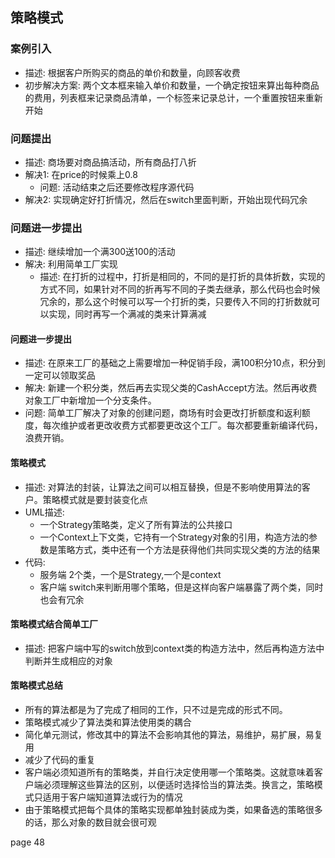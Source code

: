 ## 策略模式
### 案例引入
- 描述: 根据客户所购买的商品的单价和数量，向顾客收费
- 初步解决方案: 两个文本框来输入单价和数量，一个确定按钮来算出每种商品的费用，列表框来记录商品清单，一个标签来记录总计，一个重置按钮来重新开始
### 问题提出
- 描述: 商场要对商品搞活动，所有商品打八折
- 解决1: 在price的时候乘上0.8
    * 问题: 活动结束之后还要修改程序源代码
- 解决2: 实现确定好打折情况，然后在switch里面判断，开始出现代码冗余
### 问题进一步提出
- 描述: 继续增加一个满300送100的活动
- 解决: 利用简单工厂实现
    * 描述: 在打折的过程中，打折是相同的，不同的是打折的具体折数，实现的方式不同，如果针对不同的折再写不同的子类去继承，那么代码也会时候冗余的，那么这个时候可以写一个打折的类，只要传入不同的打折数就可以实现，同时再写一个满减的类来计算满减
#### 问题进一步提出
- 描述: 在原来工厂的基础之上需要增加一种促销手段，满100积分10点，积分到一定可以领取奖品
- 解决: 新建一个积分类，然后再去实现父类的CashAccept方法。然后再收费对象工厂中新增加一个分支条件。
- 问题: 简单工厂解决了对象的创建问题，商场有时会更改打折额度和返利额度，每次维护或者更改收费方式都要更改这个工厂。每次都要重新编译代码，浪费开销。
#### 策略模式
- 描述: 对算法的封装，让算法之间可以相互替换，但是不影响使用算法的客户。策略模式就是要封装变化点
- UML描述: 
    * 一个Strategy策略类，定义了所有算法的公共接口
    * 一个Context上下文类，它持有一个Strategy对象的引用，构造方法的参数是策略方式，类中还有一个方法是获得他们共同实现父类的方法的结果
- 代码:
    * 服务端 2个类，一个是Strategy,一个是context
    * 客户端 switch来判断用哪个策略，但是这样向客户端暴露了两个类，同时也会有冗余
#### 策略模式结合简单工厂
- 描述: 把客户端中写的switch放到context类的构造方法中，然后再构造方法中判断并生成相应的对象
#### 策略模式总结
- 所有的算法都是为了完成了相同的工作，只不过是完成的形式不同。
- 策略模式减少了算法类和算法使用类的耦合
- 简化单元测试，修改其中的算法不会影响其他的算法，易维护，易扩展，易复用
- 减少了代码的重复
- 客户端必须知道所有的策略类，并自行决定使用哪一个策略类。这就意味着客户端必须理解这些算法的区别，以便适时选择恰当的算法类。换言之，策略模式只适用于客户端知道算法或行为的情况
- 由于策略模式把每个具体的策略实现都单独封装成为类，如果备选的策略很多的话，那么对象的数目就会很可观

page 48
